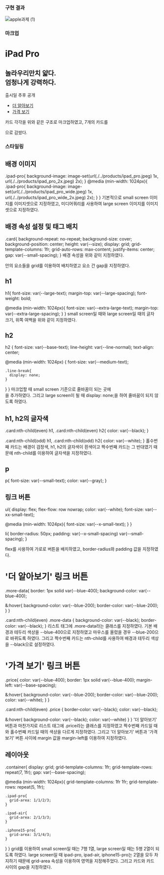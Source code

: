 ### 구현 결과
![apple과제 (1)](https://github.com/Suubiin/homework/assets/127467411/e3aaac7c-6178-4876-90b2-628fda84e322)

### 마크업
<!-- ipad-pro -->
<div class="card ipad-pro">
  <h1>iPad Pro</h1>
  <h2>
    놀라우리만치 얇다.
    <span class="line-break"><br></span>
    엄청나게 강력하다.
  </h2>
  <p>출시일 추후 공개</p>
  <ul>
    <li class="more-data"><a href="/">더 알아보기</a></li>
    <li class="price"><a href="/">가격 보기</a></li>
  </ul>
</div>

카드 각각을 위와 같은 구조로 마크업하였고, 7개의 카드를 <div class="container"> 으로 감쌌다.

### 스타일링
## 배경 이미지
.ipad-pro{
  background-image: image-set(url(./../products/ipad_pro.jpeg) 1x, 
                              url(./../products/ipad_pro_2x.jpeg) 2x);
}
@media (min-width: 1024px){
  .ipad-pro{
    background-image: image-set(url(./../products/ipad_pro_wide.jpeg) 1x, 
                                url(./../products/ipad_pro_wide_2x.jpeg) 2x);
  }
}
기본적으로 small screen 이미지를 이미지셋으로 지정하였고, 미디어쿼리를 사용하여 large screen 이미지를 이미지셋으로 지정하였다.

## 배경 속성 설정 및 태그 배치
.card{
  background-repeat: no-repeat;
  background-size: cover;
  background-position: center;
  height: var(--size);
  display: grid;
  grid-template-columns: 1fr;
  grid-auto-rows: max-content;
  justify-items: center;
  gap: var(--small-spacing);
}
배경 속성을 위와 같이 지정하였다.
<div> 안의 요소들을 grid를 이용하여 배치하였고 요소 간 gap을 지정하였다.

## h1
h1{
  font-size: var(--large-text);
  margin-top: var(--large-spacing);
  font-weight: bold;
  
  @media (min-width: 1024px){
    font-size: var(--extra-large-text);
    margin-top: var(--extra-large-spacing);
  }
}
small screen일 때와 large screen일 때의 글자 크기, 위쪽 여백을 위와 같이 지정하였다.

## h2
h2 {
  font-size: var(--base-text);
  line-height: var(--line-normal);
  text-align: center;
  
  @media (min-width: 1024px) {
    font-size: var(--medium-text);
    
    .line-break{
      display: none;
    }
  }
}
마크업할 때 small screen 기준으로 줄바꿈이 되는 곳에 
<span class="line-break"><br></span> 
을 추가하였다. 그리고 large screen이 될 때 display: none;을 하여 줄바꿈이 되지 않도록 하였다.

## h1, h2의 글자색
.card:nth-child(even) h1, .card:nth-child(even) h2{
  color: var(--black);
}

.card:nth-child(odd) h1, .card:nth-child(odd) h2{
  color: var(--white);
}
홀수번째 카드는 배경이 검정색, h1, h2의 글자색이 흰색이고 짝수번째 카드는 그 반대였기 때문에 nth-child를 이용하여 글자색을 지정하였다.

## p
p{
  font-size: var(--small-text);
  color: var(--gray);
}

## 링크 버튼
ul{
  display: flex;
  flex-flow: row nowrap;
  color: var(--white);
  font-size: var(--xx-small-text);

  @media (min-width: 1024px){
    font-size: var(--x-small-text);
  }
}

li{
  border-radius: 50px;
  padding: var(--x-small-spacing) var(--small-spacing);
}

flex를 사용하여 가로로 버튼을 배치하였고, border-radius와 padding 값을 지정하였다.

# '더 알아보기' 링크 버튼
.more-data{
  border: 1px solid var(--blue-400);
  background-color: var(--blue-400);
  
  &:hover{
    background-color: var(--blue-200);
    border-color: var(--blue-200);
  }
}

.card:nth-child(even) .more-data {
  background-color: var(--black);
  border-color: var(--black);
}
리스트 태그에 .more-data라는 클래스를 지정하였다. 기본 배경과 테두리 색상을 --blue-400으로 지정하였고 마우스를 올렸을 경우 --blue-200으로 바뀌도록 하였다.
그리고 짝수번째 카드는 nth-child를 사용하여 배경과 테두리 색상을 --black으로 설정하였다.

# '가격 보기' 링크 버튼
.price{
  color: var(--blue-400);
  border: 1px solid var(--blue-400);
  margin-left: var(--base-spacing);

  &:hover{
    background-color: var(--blue-200);
    border-color: var(--blue-200);
    color: var(--white);
  }
}

.card:nth-child(even) .price {
  border-color: var(--black);
  color: var(--black);

  &:hover{
    background-color: var(--black);
    color: var(--white)
  }
}
'더 알아보기' 버튼과 마찬가지로 리스트 태그에 .price라는 클래스를 지정하였고 짝수번째 카드일 때와 홀수번째 카드일 때의 색상을 다르게 지정하였다.
그리고 '더 알아보기' 버튼과 '가격 보기' 버튼 사이에 margin 값을 margin-left를 이용하여 지정하였다.

## 레이아웃
.container{
  display: grid;
  grid-template-columns: 1fr;
  grid-template-rows: repeat(7, 1fr);
  gap: var(--base-spacing);

  @media (min-width: 1024px){
    grid-template-columns: 1fr 1fr;
    grid-template-rows: repeat(5, 1fr);

    .ipad-pro{
      grid-area: 1/1/2/3;
    }
  
    .ipad-air{
      grid-area: 2/1/3/3;
    }
  
    .iphone15-pro{
      grid-area: 3/1/4/3;
    }
  }
}
grid를 이용하여 small screen일 때는 7행 1열, large screen일 때는 5행 2열이 되도록 하였다. 
large screen일 때 ipad-pro, ipad-air, iphone15-pro는 2열을 모두 차지하기 때문에 grid-area 속성을 이용하여 영역을 지정해주었다. 
그리고 카드와 카드 사이의 gap을 지정하였다.
